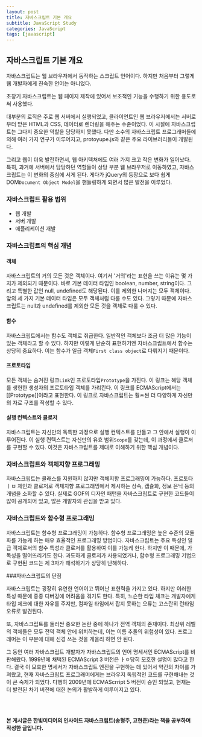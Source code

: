 ```yaml
---
layout: post
title: 자바스크립트 기본 개요
subtitle: JavaScript Study
categories: JavaScript
tags: [javascript]
---
```


## 자바스크립트 기본 개요

자바스크립트는 웹 브라우저에서 동작하는 스크립트 언어이다. 하지만 처음부터 그렇게 웹 개발자에게 친숙한 언어는 아니었다.

초창기 자바스크립트는 웹 페이지 제작에 있어서 보조적인 기능을 수행하기 위한 용도로써 사용했다. 

대부분의 로직은 주로 웹 서버에서 실행되었고, 클라이언트인 웹 브라우저에서는 서버로부터 받은 HTML과 CSS, 데이터로 렌더링을 해주는 수준이었다. 이 시절에 자바스크립트는 그다지 중요한 역할을 담당하지 못했다. 다만 소수의 자바스크립트 프로그래머들에 의해 여러 가지 연구가 이루어지고, protoyupe.js와 같은 주요 라이브러리들이 개발된다. 

그리고 웹이 더욱 발전하면서, 웹 아키텍처에도 여러 가지 크고 작은 변화가 일어났다. 특히, 과거에 서버에서 담당하던 역할들이 상당 부분 웹 브라우저로 이동하였고, 자바스크립트는 이 변화의 중심에 서게 된다. 게다가 jQuery의 등장으로 보다 쉽게 DOM`Document Object Model`을 핸들링하게 되면서 많은 발전을 이루었다.

### 자바스크립트 활용 범위

- 웹 개발
- 서버 개발
- 애플리케이션 개발

### 자바스크립트의 핵심 개념

#### 객체

자바스크립트의 거의 모든 것은 객체이다. 여기서 '거의'라는 표현을 쓰는 이유는 몇 가지가 제외되기 때문이다. 바로 기본 데이터 타입인 boolean, number, string이다. 그리고 특별한 값인 null, undefined도 해당된다. 이를 제외한 나머지는 모두 객체이다. 앞의 세 가지 기본 데이터 타입은 모두 객체처럼 다룰 수도 있다. 그렇기 때문에 자바스크립트는 null과 undefined를 제외한 모든 것을 객체로 다룰 수 있다.

#### 함수

자바스크립트에서는 함수도 객체로 취급한다. 일반적인 객체보다 조금 더 많은 기능이 있는 객체라고 할 수 있다. 하지만 이렇게 단순히 표현하기엔 자바스크립트에서 함수는 상당히 중요하다. 이는 함수가 일급 객체`First class object`로 다뤄지기 때문이다.

#### 프로토타입

모든 객체는 숨겨진 링크`Link`인 프로토타입`Prototype`을 가진다. 이 링크는 해당 객체를 생헌한 생성자의 프로토타입 객체를 가리킨다. 이 링크를 ECMAScript에서는 [[Prototype]]이라고 표현한다. 이 링크로 자바스크립트는 훨ㅆ씬 더 다양하게 자신만의 자료 구조를 작성할 수 있다.

#### 실행 컨텍스트와 클로저

자바스크립트는 자신만의 독특한 과정으로 실행 컨텍스트를 만들고 그 안에서 실행이 이루어진다. 이 실행 컨텍스트는 자신만의 유효 범위`Scope`를 갖는데, 이 과정에서 클로저를 구현할 수 있다. 이것은 자바스크립트를 제대로 이해하기 위한 핵심 개념이다.

### 자바스크립트와 객체지향 프로그래밍

자바스크립트는 클래스를 지원하지 않지만 객체지향 프로그래밍이 가능하다. 프로토타ㅣㅂ 체인과 클로저로 객체지향 프로그래밍에서 제시하는 상속, 캡슐화, 정보 은닉 등의 개념을 소화할 수 있다. 실제로 GOF의 디자인 패턴을 자바스크립트로 구현한 코드들이 많이 공개되어 있고, 많은 개발자의 관심을 받고 있다.

### 자바스크립트와 함수형 프로그래밍

자바스크립트는 함수형 프로그래밍이 가능하다. 함수형 프로그래밍은 높은 수준의 모듈화를 가능케 하는 매우 효율적인 프로그래밍 방법이다. 자바스크립트는 주요 특성인 일급 객체로서의 함수 특성과 클로저를 활용하여 이를 가능케 한다. 하지만 이 때문에, 가독성을 떨어뜨리기도 한다. 과도하게 클로저가 사용되었거나, 함수형 프로그래밍 기법으로 구현된 코드는 제 3자가 해석하기가 상당히 난해하다.

###자바스크립트의 단점

자바스크립트는 굉장히 유연한 언어이고 뛰어난 표현력을 가지고 있다. 하지만 이러한 특성 때문에 종종 디버깅에 어려움을 겪기도 한다. 특히, 느슨한 타입 체크는 개발자에게 타입 체크에 대한 자유를 주지만, 컴파일 타임에서 잡지 못하는 오류는 고스란히 런타임 오류로 발견된다.

또, 자바스크립트를 둘러싼 중요한 논란 중에 하나가 전역 객체의 존재이다. 최상위 레벨의 객체들은 모두 전역 객체 안에 위치하는데, 이는 이름 추돌의 위험성이 있다. 프로그래머는 이 부분에 대해 신경 쓰는 것을 게을리 하면 안 된다.

그 동안 여러 자바스크립트 개발자가 자바스크립트의 언어 명세서인 ECMAScript를 비판해왔다. 1999년에 채택된 ECMAScript 3 버전은 ㅏㅇ당히 모호한 설명이 많다고 한다. 결국 이 모호한 명세서가 자바스크립트 엔진을 구현하는 데 있어서 약간의 차이를 가져왔고, 현재 자바스크립트 프로그래머에게는 브라우저 독립적인 코드를 구현해내는 것이 큰 숙제가 되었다. 다행히 2009년에 ECMAScrript 5 버전이 승인 되었고, 현재는 더 발전된 차기 버전에 대한 논의가 활발하게 이루어지고 있다.

<br><br>

**본 게시글은 한빛미디어의 인사이드 자바스크립트(송형주, 고현준)라는 책을 공부하며 작성한 글입니다.**